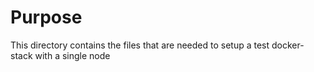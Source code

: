 # Purpose
This directory contains the files that are needed to setup a test docker-stack
with a single node


